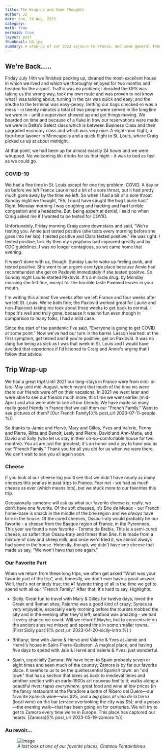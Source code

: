 ```yaml
---
title: The Wrap-up and Some Thoughts
author: JZ
date: Sun, 19 Aug, 2023
category: 
math: true
mermaid: true
layout: post
thumbnail: US.jpg
summary: A wrap-up of our 2023 sojourn to France, and some general thoughts about the trip.
---  
```

<h2>We're Back.....</h2>
Friday July 14th we finished packing up, cleaned the most-excellent house in which we lived and which we thoroughly enjoyed for two months and headed for the airport. Traffic was no problem; I decided the GPS was taking us the wrong way, took my own route and was proven to not know what I was talking about; turning in the car was quick and easy; and the shuttle to the terminal was easy-peasy. Getting our bags checked-in was a mess - in twenty minutes a total of two people were served in the long line we were in - until a supervisor showed up and got things moving. We boarded on time and because of a fluke in how our reservations were made we were in Delta's Select class which is between Business Class and their upgraded economy class and which was very nice. A eight-hour flight, a four-hour layover in Minneapolis and a quick flight to St. Louis, where Craig picked us up at about midnight. 

At that point, we had been up for almost exactly 24 hours and we were whupped. No welcoming tiki drinks for us that night - it was to bed as fast as we could go.

<h3>COVID-19</h3>
We had a fine time in St. Louis except for one tiny problem: COVID. A day or so before we left France Laurie had a bit of a sore throat, but it had pretty much gone away by the time we left. So when I had a bit of a sore throat Sunday night we thought, "Eh, I must have caught the bug Laurie had." Right. Monday morning I was coughing and hacking and had terrible congestion and a headache. But, being expert at denial, I said no when Craig asked me if I wanted to be tested for COVID.

Unfortunately, Friday morning Craig came downstairs and said, "We're testing you. Annie just tested positive (she tests every morning before she goes into her lab), I tested positive and Clara tested positive." He was right: I tested positive, too. By then my symptoms had improved greatly and by CDC guidelines, I was no longer contagious, so we came home that evening.

It wasn't done with us, though. Sunday Laurie woke up feeling punk, and tested posiitve. She went to an urgent-care type place because Annie had recommended she get on Paxlovid immediately if she tested posiitve. So Sunday night Laurie started Paxlovid. It's a miracle drug: by Monday morning she felt fine, except for the horrible taste Paxlovid leaves in your mouth.

I'm writing this almost five weeks after we left France and four weeks after we left St. Louis. We're both fine; the Paxlovid worked great for Laurie and non-Paxlovid-taking me took about three weeks to get back to normal. I hope it's well and truly gone, because it was no fun even though in comparison to many folks, I had a mild case.

Since the start of the pandemic I've said, "Everyone is going to get COVID at some point." Now we've had our turn in the barrel. Lesson learned: at the first symptom, get tested and if you're positive, get on Paxlovid. It was no dang fun being as sick as I was that week in St. Louis  and I would have avoided that experience if I'd listened to Craig and Annie's urging that I follow that advice.

<h2>Trip Wrap-up</h2>
We had a great trip! Until 2021 our long-stays in France were from mid- or late-May until mid-August, which meant that much of the time we were there our friends were off on their vacations. In 2021 we went later and were able to see our friends much more; this time we went earlier (mid-April) and also were able to see all our friends. We have made so many really good friends in France that we call them our "French Family." Want to see pictures of them? [Our French Family]({%  post_url 2023-07-11-people %})

So thanks to Jamie and Hervé, Mary and Gilles, Yves and Valerie, Penny and Pierre, Riitta and Benoît, Lesly and Pierre, David and Ann-Marie, and David and Sally (who let us stay in their oh-so-comfortable house for two months).  You all are just the greatest; it's an honor and a joy to have you as our "French Family." Thank you for all you did for us when we were there. We can't wait to see you all again soon.

<h3>Cheese</h3>  
If you look at our cheese log you'll see that we didn't have nearly as many cheeses this year as in past trips to France. Fear not - we had as much cheese as ever (which means lots), but we stuck more to our favorites this trip. 

Occasionally someone will ask us what our favorite cheese is; really, we don't have one favorite. Of the soft cheeses, it's Brie de Meaux - our French home-base is smack in the middle of the brie region and we *always* have brie in the house. Of the cured cheeses, Ossau-Iraty would probably be our favorite - a cheese from the Basque region of France, in the Pyrennees. This year we found a new favorite - Tomme de Brebis. This is a semi-cured cheese, so softer than Ossau-Iraty and firmer than Brie. It is made from a mixture of cow and sheep milk, and once we'd tried it, we almost always had some in the house. Honestly, though, we didn't have one cheese that made us say, "We won't have that one again."

<h3>Our Favorite Part</h3>
When we return from these long trips, we often get asked "What was your favorite part of the trip", and, honestly, we don't ever have a good answer. Well, that's not entirely true: the #1 favorite thing of all is the time we get to spend with all our "French Family." After that, it's hard to say. Highlights:  

- Sicily. Great fun to travel with Mary & Gilles for twelve days; loved the Greek and Roman sites; Palermo was a good kind of crazy; Syracusa very enjoyable, especially early morning before the tourists mobbed the city and in the evening after they'd left; seafood was amazing - we had it every chance we could. Will we return? Maybe, but to concentrate on the ancient sites we missed and spend time in some smaller towns. [First Sicily post]({% post_url 2023-04-20-sicily-intro %} )

- Brittany; time with Jamie & Hervé and Valerie & Yves at Jamie and Hervé's house in Saint-Pierre-Quiberon. A magical place, and having five days to spend with Jaie & Hervé and Valerie & Yves: just wonderful.

- Spain, especially Zamora. We have been to Spain probably seven or eight times and seen much of the country; Zamora is by far our favorite place. It seems to us to be the quintessential Spanish town: an "old town" that has a section that takes us back to medieval times and another section with an early-1900s art nouveau feel to it; walks along a beautiful river; tapas <em>everywhere</em>; great food and wine at low prices (in the fancy restaurant at the Paradore a bottle of Ribero del Duero&mdash;our favorite Spanish wine&mdash;was $25, and a <em>big</em> glass of <em>vino de la tierra</em> (local wine) on the bar terrace overlooking the city was $5); and a <em>paseo</em>&mdash;the evening walk&mdash;that has been going on for centuries. We will try to get to Zamora every time we're in Europe. This place has captured our hearts.  [Zamora]({% post_url 2023-05-19-zamora %})

<h3>Au revoir...</h3>
<figure class = 'landscape' >
	<img src="{{ "DSC05012.jpg" | prepend: site.imageurl | prepend: site.baseurl  }}" alt="Image" />
	<figcaption><em>A last look at one of our favorite places, Chateau Fontainbleau.</em></figcaption>
</figure>